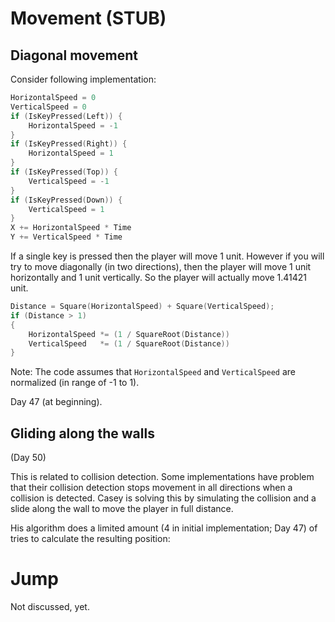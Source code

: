 # Movement (STUB)

<!--
	Day 43 - https://www.youtube.com/watch?v=LoTRzRFEk5I
	Day 44 - Bounce http://youtu.be/2nyNOJoVC8M?t=5m44s
		Inner Product
		Outer Product
-->

## Diagonal movement

Consider following implementation:

```C
HorizontalSpeed = 0
VerticalSpeed = 0
if (IsKeyPressed(Left)) {
	HorizontalSpeed = -1
}
if (IsKeyPressed(Right)) {
	HorizontalSpeed = 1
}
if (IsKeyPressed(Top)) {
	VerticalSpeed = -1
}
if (IsKeyPressed(Down)) {
	VerticalSpeed = 1
}
X += HorizontalSpeed * Time
Y += VerticalSpeed * Time
```

If a single key is pressed then the player will move 1 unit. However if you will try to move diagonally (in two directions), then the player will move 1 unit horizontally and 1 unit vertically. So the player will actually move 1.41421 unit.

```C
Distance = Square(HorizontalSpeed) + Square(VerticalSpeed);
if (Distance > 1)
{
	HorizontalSpeed *= (1 / SquareRoot(Distance))
	VerticalSpeed   *= (1 / SquareRoot(Distance))
}
```

Note: The code assumes that `HorizontalSpeed` and `VerticalSpeed` are normalized (in range of -1 to 1).

Day 47 (at beginning).

## Gliding along the walls

(Day 50)

This is related to collision detection. Some implementations have problem that their collision detection stops movement in all directions when a collision is detected. Casey is solving this by simulating the collision and a slide along the wall to move the player in full distance.

His algorithm does a limited amount (4 in initial implementation; Day 47) of tries to calculate the resulting position:


# Jump

Not discussed, yet.